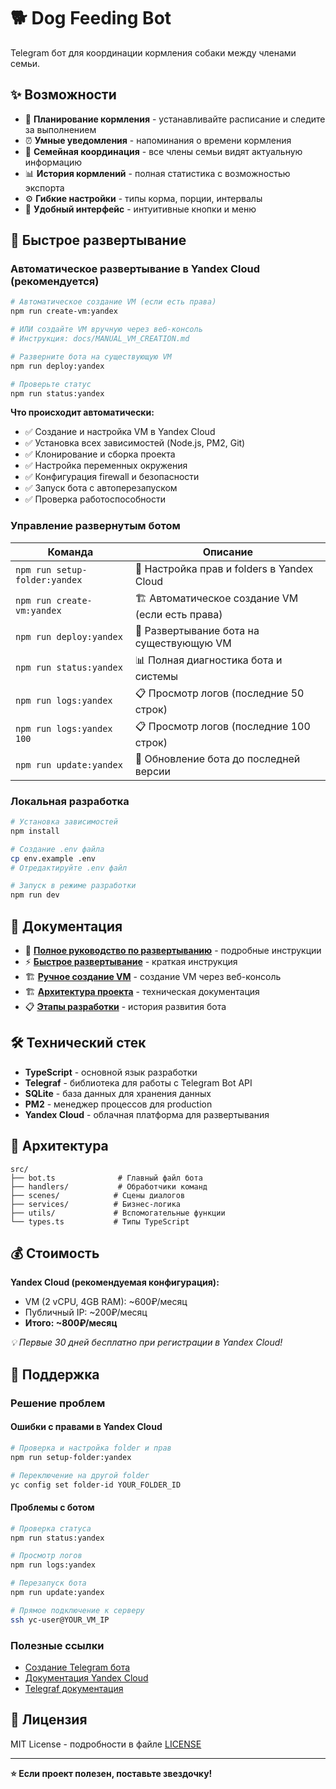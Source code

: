 # 🐕 Dog Feeding Bot

Telegram бот для координации кормления собаки между членами семьи.

## ✨ Возможности

- 📅 **Планирование кормления** - устанавливайте расписание и следите за выполнением
- ⏰ **Умные уведомления** - напоминания о времени кормления
- 👥 **Семейная координация** - все члены семьи видят актуальную информацию
- 📊 **История кормлений** - полная статистика с возможностью экспорта
- ⚙️ **Гибкие настройки** - типы корма, порции, интервалы
- 📱 **Удобный интерфейс** - интуитивные кнопки и меню

## 🚀 Быстрое развертывание

### Автоматическое развертывание в Yandex Cloud (рекомендуется)

```bash
# Автоматическое создание VM (если есть права)
npm run create-vm:yandex

# ИЛИ создайте VM вручную через веб-консоль
# Инструкция: docs/MANUAL_VM_CREATION.md

# Разверните бота на существующую VM
npm run deploy:yandex

# Проверьте статус
npm run status:yandex
```

**Что происходит автоматически:**
- ✅ Создание и настройка VM в Yandex Cloud
- ✅ Установка всех зависимостей (Node.js, PM2, Git)
- ✅ Клонирование и сборка проекта
- ✅ Настройка переменных окружения
- ✅ Конфигурация firewall и безопасности
- ✅ Запуск бота с автоперезапуском
- ✅ Проверка работоспособности

### Управление развернутым ботом

| Команда | Описание |
|---------|----------|
| `npm run setup-folder:yandex` | 📁 Настройка прав и folders в Yandex Cloud |
| `npm run create-vm:yandex` | 🏗️ Автоматическое создание VM (если есть права) |
| `npm run deploy:yandex` | 🚀 Развертывание бота на существующую VM |
| `npm run status:yandex` | 📊 Полная диагностика бота и системы |
| `npm run logs:yandex` | 📋 Просмотр логов (последние 50 строк) |
| `npm run logs:yandex 100` | 📋 Просмотр логов (последние 100 строк) |
| `npm run update:yandex` | 🔄 Обновление бота до последней версии |

### Локальная разработка

```bash
# Установка зависимостей
npm install

# Создание .env файла
cp env.example .env
# Отредактируйте .env файл

# Запуск в режиме разработки
npm run dev
```

## 📖 Документация

- 🚀 **[Полное руководство по развертыванию](docs/DEPLOYMENT_GUIDE.md)** - подробные инструкции
- ⚡ **[Быстрое развертывание](QUICK_DEPLOY_YANDEX.md)** - краткая инструкция  
- 🏗️ **[Ручное создание VM](docs/MANUAL_VM_CREATION.md)** - создание VM через веб-консоль
- 🏗️ **[Архитектура проекта](docs/architecture.md)** - техническая документация
- 📋 **[Этапы разработки](docs/stages/)** - история развития бота

## 🛠️ Технический стек

- **TypeScript** - основной язык разработки
- **Telegraf** - библиотека для работы с Telegram Bot API
- **SQLite** - база данных для хранения данных
- **PM2** - менеджер процессов для production
- **Yandex Cloud** - облачная платформа для развертывания

## 🔧 Архитектура

```
src/
├── bot.ts              # Главный файл бота
├── handlers/           # Обработчики команд
├── scenes/            # Сцены диалогов
├── services/          # Бизнес-логика
├── utils/             # Вспомогательные функции
└── types.ts           # Типы TypeScript
```

## 💰 Стоимость

**Yandex Cloud (рекомендуемая конфигурация):**
- VM (2 vCPU, 4GB RAM): ~600₽/месяц
- Публичный IP: ~200₽/месяц
- **Итого: ~800₽/месяц**

*💡 Первые 30 дней бесплатно при регистрации в Yandex Cloud!*

## 🛟 Поддержка

### Решение проблем

#### Ошибки с правами в Yandex Cloud
```bash
# Проверка и настройка folder и прав
npm run setup-folder:yandex

# Переключение на другой folder
yc config set folder-id YOUR_FOLDER_ID
```

#### Проблемы с ботом
```bash
# Проверка статуса
npm run status:yandex

# Просмотр логов
npm run logs:yandex

# Перезапуск бота
npm run update:yandex

# Прямое подключение к серверу
ssh yc-user@YOUR_VM_IP
```

### Полезные ссылки

- [Создание Telegram бота](https://core.telegram.org/bots#creating-a-new-bot)
- [Документация Yandex Cloud](https://cloud.yandex.ru/docs/)
- [Telegraf документация](https://telegraf.js.org/)

## 📝 Лицензия

MIT License - подробности в файле [LICENSE](LICENSE)

---

**⭐ Если проект полезен, поставьте звездочку!**
